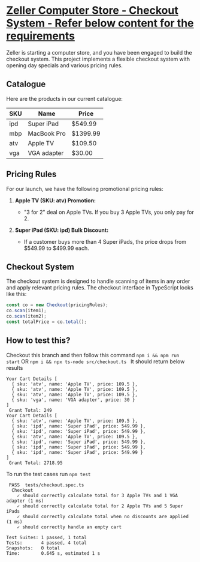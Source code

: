 
# [Zeller Computer Store - Checkout System - Refer below content for the requirements ](https://github.com/zhaoyi0113/zeller-backend-ts-coding-challenge)

Zeller is starting a computer store, and you have been engaged to build the checkout system. This project implements a flexible checkout system with opening day specials and various pricing rules.

## Catalogue

Here are the products in our current catalogue:

| SKU  | Name            | Price    |
|------|-----------------|----------|
| ipd  | Super iPad       | $549.99  |
| mbp  | MacBook Pro      | $1399.99 |
| atv  | Apple TV         | $109.50  |
| vga  | VGA adapter      | $30.00   |

## Pricing Rules

For our launch, we have the following promotional pricing rules:

1. **Apple TV (SKU: atv) Promotion:**
   - "3 for 2" deal on Apple TVs. If you buy 3 Apple TVs, you only pay for 2.

2. **Super iPad (SKU: ipd) Bulk Discount:**
   - If a customer buys more than 4 Super iPads, the price drops from $549.99 to $499.99 each.

## Checkout System

The checkout system is designed to handle scanning of items in any order and apply relevant pricing rules. The checkout interface in TypeScript looks like this:

```typescript
const co = new Checkout(pricingRules);
co.scan(item1);
co.scan(item2);
const totalPrice = co.total();
```

## How to test this?
Checkout this branch and then follow this command
 ``` npm i && npm run start ```
OR ```npm i && npx ts-node src/checkout.ts ```
It should return below results
```
Your Cart Details [
  { sku: 'atv', name: 'Apple TV', price: 109.5 },
  { sku: 'atv', name: 'Apple TV', price: 109.5 },
  { sku: 'atv', name: 'Apple TV', price: 109.5 },
  { sku: 'vga', name: 'VGA adapter', price: 30 }
] 
 Grant Total: 249
Your Cart Details [
  { sku: 'atv', name: 'Apple TV', price: 109.5 },
  { sku: 'ipd', name: 'Super iPad', price: 549.99 },
  { sku: 'ipd', name: 'Super iPad', price: 549.99 },
  { sku: 'atv', name: 'Apple TV', price: 109.5 },
  { sku: 'ipd', name: 'Super iPad', price: 549.99 },
  { sku: 'ipd', name: 'Super iPad', price: 549.99 },
  { sku: 'ipd', name: 'Super iPad', price: 549.99 }
] 
 Grant Total: 2718.95
```
To run the test cases run ``npm test``
``` 
 PASS  tests/checkout.spec.ts
  Checkout
    ✓ should correctly calculate total for 3 Apple TVs and 1 VGA adapter (1 ms)
    ✓ should correctly calculate total for 2 Apple TVs and 5 Super iPads
    ✓ should correctly calculate total when no discounts are applied (1 ms)
    ✓ should correctly handle an empty cart

Test Suites: 1 passed, 1 total
Tests:       4 passed, 4 total
Snapshots:   0 total
Time:        0.645 s, estimated 1 s
```




